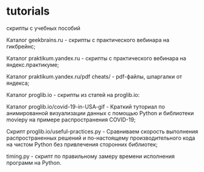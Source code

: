 # tutorials
скрипты с учебных пособий

Каталог geekbrains.ru - скрипты с практического вебинара на гикбрейнс;

Каталог praktikum.yandex.ru - скрипты с практического вебинара на яндекс.практикуме;

Каталог praktikum.yandex.ru/pdf cheats/ - pdf-файлы, шпаргалки от яндекса;

Каталог proglib.io - скрипты из статей на proglib.io:

Каталог proglib.io/covid-19-in-USA-gif - Краткий туториал по анимированной визуализации данных с помощью Python и библиотеки moviepy на примере распространения COVID-19;

Скрипт proglib.io/useful-practices.py - Сравниваем скорость выполнения распространенных решений и по-настоящему производительного кода на чистом Python без привлечения сторонних библиотек;

timing.py - скрипт по правильному замеру времени исполнения программ на Python.
